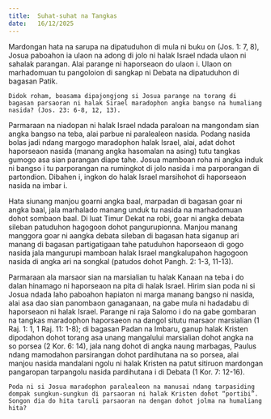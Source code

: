 ```yaml
---
title:  Suhat-suhat na Tangkas
date:   16/12/2025
---
```


Mardongan hata na sarupa na dipatuduhon di mula ni buku on (Jos. 1: 7, 8), Josua paboahon ia ulaon na adong di jolo ni halak Israel ndada ulaon ni sahalak parangan. Alai parange ni haporseaon do ulaon i. Ulaon on marhadomuan tu pangoloion di sangkap ni Debata na dipatuduhon di bagasan Patik.

`Didok roham, boasama dipajongjong si Josua parange na torang di bagasan parsaoran ni halak Sirael maradophon angka bangso na humaliang nasida? (Jos. 23: 6-8, 12, 13).`

Parmaraan na niadopan ni halak Israel ndada paraloan na mangondam sian angka bangso na teba, alai parbue ni paralealeon nasida. Podang nasida bolas jadi ndang margogo maradophon halak Israel, alai, adat dohot haporseaon nasida (manang angka hasomalan na asing) tutu tangkas gumogo asa sian parangan diape tahe. Josua mamboan roha ni angka induk ni bangso i tu parporangan na rumingkot di jolo nasida i ma parporangan di partondion. Dibahen i, ingkon do halak Israel marsihohot di haporseaon nasida na imbar i.

Hata siunang manjou goarni angka baal, marpadan di bagasan goar ni angka baal, jala marhalado manang unduk tu nasida na marhadomuan dohot sombaon baal. Di luat Timur Dekat na robi, goar ni angka debata sileban patuduhon hagogoon dohot pangurupionna. Manjou manang manggora goar ni aangka debata sileban di bagasan hata siganup ari manang di bagasan partigatigaan tahe patuduhon haporseaon di gogo nasida jala mangurupi mamboan halak Israel mangkalupahon hagogoon nasida di angka ari na songkal (patudos dohot Pangh. 2: 1-3, 11-13).

Parmaraan ala marsaor sian na marsialian tu halak Kanaan na teba i do dalan hinamago ni haporseaon na pita di halak Israel. Hirim sian poda ni si Josua ndada laho paboahon hapiaton ni marga manang bangso ni nasida, alai asa dao sian panombaon ganaganaan, na gabe mula ni hadadabu di haporseaon ni halak Israel. Parange ni raja Salomo i do na gabe gombaran na tangkas maradophon haporsaeon na dangol situtu marsaor marsialian (1 Raj. 1: 1, 1 Raj. 11: 1-8); di bagasan Padan na Imbaru, ganup  halak Kristen dipodahon dohot torang asa unang mangalului marsialian dohot angka na so porsea (2 Kor. 6: 14), jala nang dohot di angka naung marbagas, Paulus ndang mamodahon parsirangan dohot pardihutana na so porsea, alai manjou nasida mandalani ngolu ni halak Kristen na patut sitiruon mardongan pangaropan tarpangolu nasida pardihutana i di Debata (1 Kor. 7: 12-16).

`Poda ni si Josua maradophon paralealeon na manusai ndang tarpasiding dompak sungkun-sungkun di parsaoran ni halak Kristen dohot “portibi”. Songon dia do hita taruli parsaoran na dengan dohot jolma na humaliang hita?`